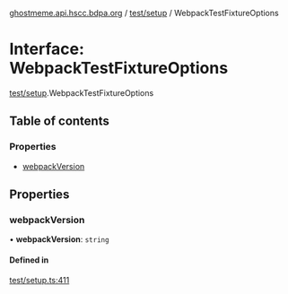 [ghostmeme.api.hscc.bdpa.org][1] / [test/setup][2] / WebpackTestFixtureOptions

# Interface: WebpackTestFixtureOptions

[test/setup][2].WebpackTestFixtureOptions

## Table of contents

### Properties

- [webpackVersion][3]

## Properties

### webpackVersion

• **webpackVersion**: `string`

#### Defined in

[test/setup.ts:411][4]

[1]: ../README.md
[2]: ../modules/test_setup.md
[3]: test_setup.webpacktestfixtureoptions.md#webpackversion
[4]:
  https://github.com/nhscc/ghostmeme.api.hscc.bdpa.org/blob/1aca321/test/setup.ts#L411
